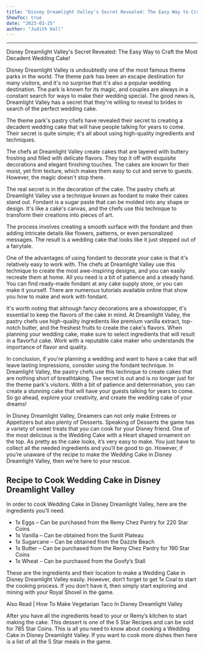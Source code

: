 ```yaml
---
title: "Disney Dreamlight Valley's Secret Revealed: The Easy Way to Craft the Most Decadent Wedding Cake!"
ShowToc: true 
date: "2023-03-25"
author: "Judith Hall"
---
```

*****
Disney Dreamlight Valley's Secret Revealed: The Easy Way to Craft the Most Decadent Wedding Cake!

Disney Dreamlight Valley is undoubtedly one of the most famous theme parks in the world. The theme park has been an escape destination for many visitors, and it's no surprise that it's also a popular wedding destination. The park is known for its magic, and couples are always in a constant search for ways to make their wedding special. The good news is, Dreamlight Valley has a secret that they're willing to reveal to brides in search of the perfect wedding cake. 

The theme park's pastry chefs have revealed their secret to creating a decadent wedding cake that will have people talking for years to come. Their secret is quite simple; it's all about using high-quality ingredients and techniques. 

The chefs at Dreamlight Valley create cakes that are layered with buttery frosting and filled with delicate flavors. They top it off with exquisite decorations and elegant finishing touches. The cakes are known for their moist, yet firm texture, which makes them easy to cut and serve to guests. However, the magic doesn't stop there. 

The real secret is in the decoration of the cake. The pastry chefs at Dreamlight Valley use a technique known as fondant to make their cakes stand out. Fondant is a sugar paste that can be molded into any shape or design. It's like a cake's canvas, and the chefs use this technique to transform their creations into pieces of art.

The process involves creating a smooth surface with the fondant and then adding intricate details like flowers, patterns, or even personalized messages. The result is a wedding cake that looks like it just stepped out of a fairytale. 

One of the advantages of using fondant to decorate your cake is that it's relatively easy to work with. The chefs at Dreamlight Valley use this technique to create the most awe-inspiring designs, and you can easily recreate them at home. All you need is a bit of patience and a steady hand. You can find ready-made fondant at any cake supply store, or you can make it yourself. There are numerous tutorials available online that show you how to make and work with fondant.

It's worth noting that although fancy decorations are a showstopper, it's essential to keep the flavors of the cake in mind. At Dreamlight Valley, the pastry chefs use high-quality ingredients like premium vanilla extract, top-notch butter, and the freshest fruits to create the cake's flavors. When planning your wedding cake, make sure to select ingredients that will result in a flavorful cake. Work with a reputable cake maker who understands the importance of flavor and quality.

In conclusion, if you're planning a wedding and want to have a cake that will leave lasting impressions, consider using the fondant technique. In Dreamlight Valley, the pastry chefs use this technique to create cakes that are nothing short of breathtaking. The secret is out and is no longer just for the theme park's visitors. With a bit of patience and determination, you can create a stunning cake that will have your guests talking for years to come. So go ahead, explore your creativity, and create the wedding cake of your dreams!


In Disney Dreamlight Valley, Dreamers can not only make Entrees or Appetizers but also plenty of Desserts. Speaking of Desserts the game has a variety of sweet treats that you can cook for your Disney friend. One of the most delicious is the Wedding Cake with a Heart shaped ornament on the top. As pretty as the cake looks, it’s very easy to make. You just have to collect all the needed ingredients and you’ll be good to go. However, if you’re unaware of the recipe to make the Wedding Cake in Disney Dreamlight Valley, then we’re here to your rescue.
 
## Recipe to Cook Wedding Cake in Disney Dreamlight Valley
 

 
In order to cook Wedding Cake in Disney Dreamlight Valley, here are the ingredients you’ll need.
 
- 1x Eggs – Can be purchased from the Remy Chez Pantry for 220 Star Coins
 - 1x Vanilla – Can be obtained from the Sunlit Plateau
 - 1x Sugarcane – Can be obtained from the Dazzle Beach
 - 1x Butter – Can be purchased from the Remy Chez Pantry for 190 Star Coins
 - 1x Wheat – Can be purchased from the Goofy’s Stall

 
These are the ingredients and their location to make a Wedding Cake in Disney Dreamlight Valley easily. However, don’t forget to get 1x Coal to start the cooking process. If you don’t have it, then simply start exploring and mining with your Royal Shovel in the game.
 
Also Read | How To Make Vegetarian Taco In Disney Dreamlight Valley
 
After you have all the ingredients head to your or Remy’s kitchen to start making the cake. This dessert is one of the 5 Star Recipes and can be sold for 785 Star Coins. This is all you need to know about cooking a Wedding Cake in Disney Dreamlight Valley. If you want to cook more dishes then here is a list of all the 5 Star meals in the game.




